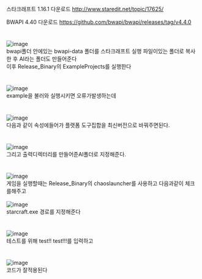 스타크래프트 1.16.1 다운로드
http://www.staredit.net/topic/17625/

BWAPI 4.40 다운로드
https://github.com/bwapi/bwapi/releases/tag/v4.4.0
#
  
![image](https://user-images.githubusercontent.com/80939966/156883062-82cba6f3-4390-4f9c-8c0c-66ae8cf99c56.png)   
bwapi폴더 안에있는 bwapi-data 폴더를 스타크래프트 실행 파일이있는 폴더로 복사한 후 AI라는 폴더도 만들어준다  
이후 Release_Binary의 ExampleProjects를 실행한다  
#

![image](https://user-images.githubusercontent.com/80939966/156761778-4d936962-1673-462c-9c0b-eabaeb7557a7.png)  
example을 불러와 실행시키면 오류가발생하는데  
#

![image](https://user-images.githubusercontent.com/80939966/156761568-2e8440cd-3109-475f-8e79-3e3ea31354a7.png)  
다음과 같이 속성에들어가 플랫폼 도구집합을 최신버전으로 바꿔주면된다.  
#

![image](https://user-images.githubusercontent.com/80939966/156882936-c89c8997-2aca-4df6-8d61-f94f24201577.png)  
그리고 출력디렉터리를 만들어준AI폴더로 지정해준다.
#

![image](https://user-images.githubusercontent.com/80939966/156918113-74622672-8464-4bc8-8730-51cd0a2ac3a0.png)  
게임을 실행할때는 Release_Binary의 chaoslauncher를 사용하고 다음과같이 체크를해주고  
<br/>
![image](https://user-images.githubusercontent.com/80939966/156918162-3a68bf9f-c386-4bcc-ba71-82bdcc786126.png)  
starcraft.exe 경로를 지정해준다
#

![image](https://user-images.githubusercontent.com/80939966/156918337-288ab798-c39a-4aaf-a8f7-f9f166ad4e68.png)  
테스트를 위해 test!! test!!!를 입력하고 
#

![image](https://user-images.githubusercontent.com/80939966/156869960-3255848f-7efa-4fb9-9dde-6c8976977e89.png)  
코드가 잘적용된다
#
